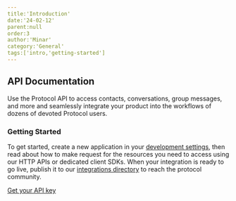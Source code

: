 ```yaml
---
title:'Introduction'
date:'24-02-12'
parent:null
order:3
author:'Minar'
category:'General'
tags:['intro,'getting-started']
---
```


## API Documentation

Use the Protocol API to access contacts, conversations, group messages, and more and seamlessly integrate your product into the workflows of dozens of devoted Protocol users.

### Getting Started

To get started, create a new application in your [development settings](/dev-settings), then read about how to make request for the resources you need to access using our HTTP APIs or dedicated client SDKs. When your integration is ready to go live, publish it to our [integrations directory](/integration-dir) to reach the protocol community.

[Get your API key](/get-your-api-key)
